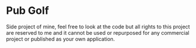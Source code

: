 # Pub Golf

Side project of mine, feel free to look at the code but all rights to this project are reserved to me and it cannot be used or repurposed for any commercial project or published as your own application.
